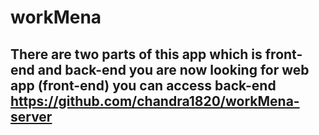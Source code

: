 # workMena

## There are two parts of this app which is front-end and back-end you are now looking for web app (front-end) you can access back-end https://github.com/chandra1820/workMena-server
